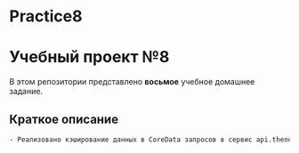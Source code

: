 # Practice8

# Учебный проект №8
  
В этом репозитории представлено **восьмоe** учебное домашнее задание.

## Краткое описание

````bash
- Реализовано кэширование данных в CoreData запросов в сервис api.thenewsapi.com
````


